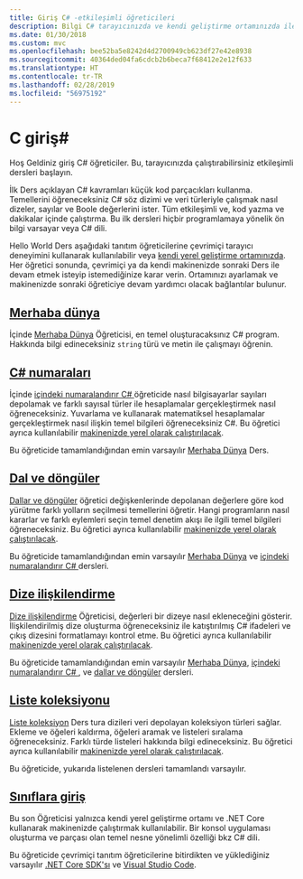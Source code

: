 ```yaml
---
title: Giriş C# -etkileşimli öğreticileri
description: Bilgi C# tarayıcınızda ve kendi geliştirme ortamınızda ile çalışmaya başlama
ms.date: 01/30/2018
ms.custom: mvc
ms.openlocfilehash: bee52ba5e8242d4d2700949cb623df27e42e8938
ms.sourcegitcommit: 40364ded04fa6cdcb2b6beca7f68412e2e12f633
ms.translationtype: HT
ms.contentlocale: tr-TR
ms.lasthandoff: 02/28/2019
ms.locfileid: "56975192"
---
```

# <a name="introduction-to-c"></a>C giriş\#

Hoş Geldiniz giriş C# öğreticiler. Bu, tarayıcınızda çalıştırabilirsiniz etkileşimli dersleri başlayın.

İlk Ders açıklayan C# kavramları küçük kod parçacıkları kullanma. Temellerini öğreneceksiniz C# söz dizimi ve veri türleriyle çalışmak nasıl dizeler, sayılar ve Boole değerlerini ister. Tüm etkileşimli ve, kod yazma ve dakikalar içinde çalıştırma. Bu ilk dersleri hiçbir programlamaya yönelik ön bilgi varsayar veya C# dili.

Hello World Ders aşağıdaki tanıtım öğreticilerine çevrimiçi tarayıcı deneyimini kullanarak kullanılabilir veya [kendi yerel geliştirme ortamınızda](local-environment.md). Her öğretici sonunda, çevrimiçi ya da kendi makinenizde sonraki Ders ile devam etmek isteyip istemediğinize karar verin. Ortamınızı ayarlamak ve makinenizde sonraki öğreticiye devam yardımcı olacak bağlantılar bulunur.

## <a name="hello-worldhello-worldyml"></a>[Merhaba dünya](hello-world.yml)

İçinde [Merhaba Dünya](hello-world.yml) Öğreticisi, en temel oluşturacaksınız C# program. Hakkında bilgi edineceksiniz `string` türü ve metin ile çalışmayı öğrenin.

## <a name="numbers-in-cnumbers-in-csharpyml"></a>[C# numaraları](numbers-in-csharp.yml)

İçinde [içindeki numaralandırır C# ](numbers-in-csharp.yml) öğreticide nasıl bilgisayarlar sayıları depolamak ve farklı sayısal türler ile hesaplamalar gerçekleştirmek nasıl öğreneceksiniz. Yuvarlama ve kullanarak matematiksel hesaplamalar gerçekleştirmek nasıl ilişkin temel bilgileri öğreneceksiniz C#. Bu öğretici ayrıca kullanılabilir [makinenizde yerel olarak çalıştırılacak](numbers-in-csharp-local.md).

Bu öğreticide tamamlandığından emin varsayılır [Merhaba Dünya](hello-world.yml) Ders.

## <a name="branches-and-loopsbranches-and-loopsyml"></a>[Dal ve döngüler](branches-and-loops.yml)

[Dallar ve döngüler](branches-and-loops.yml) öğretici değişkenlerinde depolanan değerlere göre kod yürütme farklı yolların seçilmesi temellerini öğretir. Hangi programların nasıl kararlar ve farklı eylemleri seçin temel denetim akışı ile ilgili temel bilgileri öğreneceksiniz. Bu öğretici ayrıca kullanılabilir [makinenizde yerel olarak çalıştırılacak](branches-and-loops-local.md).

Bu öğreticide tamamlandığından emin varsayılır [Merhaba Dünya](hello-world.yml) ve [içindeki numaralandırır C# ](numbers-in-csharp.yml) dersleri.

## <a name="string-interpolationinterpolated-stringsyml"></a>[Dize ilişkilendirme](interpolated-strings.yml)

[Dize ilişkilendirme](interpolated-strings.yml) Öğreticisi, değerleri bir dizeye nasıl ekleneceğini gösterir. İlişkilendirilmiş dize oluşturma öğreneceksiniz ile katıştırılmış C# ifadeleri ve çıkış dizesini formatlamayı kontrol etme. Bu öğretici ayrıca kullanılabilir [makinenizde yerel olarak çalıştırılacak](interpolated-strings-local.md).

Bu öğreticide tamamlandığından emin varsayılır [Merhaba Dünya](hello-world.yml), [içindeki numaralandırır C# ](numbers-in-csharp.yml), ve [dallar ve döngüler](branches-and-loops.yml) dersleri.

## <a name="list-collectionlist-collectionyml"></a>[Liste koleksiyonu](list-collection.yml)

[Liste koleksiyon](list-collection.yml) Ders tura dizileri veri depolayan koleksiyon türleri sağlar. Ekleme ve öğeleri kaldırma, öğeleri aramak ve listeleri sıralama öğreneceksiniz. Farklı türde listeleri hakkında bilgi edineceksiniz. Bu öğretici ayrıca kullanılabilir [makinenizde yerel olarak çalıştırılacak](arrays-and-collections.md).

Bu öğreticide, yukarıda listelenen dersleri tamamlandı varsayılır.

## <a name="introduction-to-classesintroduction-to-classesmd"></a>[Sınıflara giriş](introduction-to-classes.md)

Bu son Öğreticisi yalnızca kendi yerel geliştirme ortamı ve .NET Core kullanarak makinenizde çalıştırmak kullanılabilir.
Bir konsol uygulaması oluşturma ve parçası olan temel nesne yönelimli özelliği bkz C# dili.

Bu öğreticide çevrimiçi tanıtım öğreticilerine bitirdikten ve yüklediğiniz varsayılır [.NET Core SDK'sı](https://www.microsoft.com/net/download) ve [Visual Studio Code](https://code.visualstudio.com/).